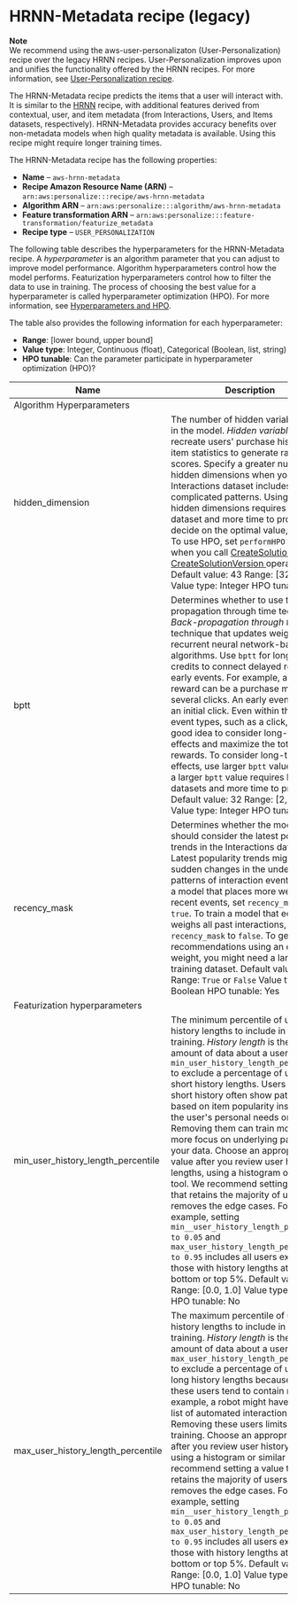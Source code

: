 # HRNN\-Metadata recipe \(legacy\)<a name="native-recipe-hrnn-metadata"></a>

**Note**  
 We recommend using the aws\-user\-personalizaton \(User\-Personalization\) recipe over the legacy HRNN recipes\. User\-Personalization improves upon and unifies the functionality offered by the HRNN recipes\. For more information, see [User\-Personalization recipe](native-recipe-new-item-USER_PERSONALIZATION.md)\. 

The HRNN\-Metadata recipe predicts the items that a user will interact with\. It is similar to the [HRNN](native-recipe-hrnn.md) recipe, with additional features derived from contextual, user, and item metadata \(from Interactions, Users, and Items datasets, respectively\)\. HRNN\-Metadata provides accuracy benefits over non\-metadata models when high quality metadata is available\. Using this recipe might require longer training times\.

The HRNN\-Metadata recipe has the following properties:
+  **Name** – `aws-hrnn-metadata`
+  **Recipe Amazon Resource Name \(ARN\)** – `arn:aws:personalize:::recipe/aws-hrnn-metadata`
+  **Algorithm ARN** – `arn:aws:personalize:::algorithm/aws-hrnn-metadata`
+  **Feature transformation ARN** – `arn:aws:personalize:::feature-transformation/featurize_metadata`
+  **Recipe type** – `USER_PERSONALIZATION`

The following table describes the hyperparameters for the HRNN\-Metadata recipe\. A *hyperparameter* is an algorithm parameter that you can adjust to improve model performance\. Algorithm hyperparameters control how the model performs\. Featurization hyperparameters control how to filter the data to use in training\. The process of choosing the best value for a hyperparameter is called hyperparameter optimization \(HPO\)\. For more information, see [Hyperparameters and HPO](customizing-solution-config-hpo.md)\. 

The table also provides the following information for each hyperparameter:
+ **Range**: \[lower bound, upper bound\]
+ **Value type**: Integer, Continuous \(float\), Categorical \(Boolean, list, string\)
+ **HPO tunable**: Can the parameter participate in hyperparameter optimization \(HPO\)?


| Name | Description | 
| --- | --- | 
| Algorithm Hyperparameters | 
| hidden\_dimension |  The number of hidden variables used in the model\. *Hidden variables* recreate users' purchase history and item statistics to generate ranking scores\. Specify a greater number of hidden dimensions when your Interactions dataset includes more complicated patterns\. Using more hidden dimensions requires a larger dataset and more time to process\. To decide on the optimal value, use HPO\. To use HPO, set `performHPO` to `true` when you call [ CreateSolution ](API_CreateSolution.md) and [ CreateSolutionVersion ](API_CreateSolutionVersion.md) operations\. Default value: 43 Range: \[32, 256\] Value type: Integer HPO tunable: Yes  | 
| bptt |  Determines whether to use the back\-propagation through time technique\. *Back\-propagation through time* is a technique that updates weights in recurrent neural network\-based algorithms\. Use `bptt` for long\-term credits to connect delayed rewards to early events\. For example, a delayed reward can be a purchase made after several clicks\. An early event can be an initial click\. Even within the same event types, such as a click, it’s a good idea to consider long\-term effects and maximize the total rewards\. To consider long\-term effects, use larger `bptt` values\. Using a larger `bptt` value requires larger datasets and more time to process\. Default value: 32 Range: \[2, 32\] Value type: Integer HPO tunable: Yes  | 
| recency\_mask |  Determines whether the model should consider the latest popularity trends in the Interactions dataset\. Latest popularity trends might include sudden changes in the underlying patterns of interaction events\. To train a model that places more weight on recent events, set `recency_mask` to `true`\. To train a model that equally weighs all past interactions, set `recency_mask` to `false`\. To get good recommendations using an equal weight, you might need a larger training dataset\. Default value: `True` Range: `True` or `False` Value type: Boolean HPO tunable: Yes  | 
| Featurization hyperparameters | 
| min\_user\_history\_length\_percentile |  The minimum percentile of user history lengths to include in model training\. *History length* is the total amount of data about a user\. Use `min_user_history_length_percentile` to exclude a percentage of users with short history lengths\. Users with a short history often show patterns based on item popularity instead of the user's personal needs or wants\. Removing them can train models with more focus on underlying patterns in your data\. Choose an appropriate value after you review user history lengths, using a histogram or similar tool\. We recommend setting a value that retains the majority of users, but removes the edge cases\.  For example, setting `min__user_history_length_percentile to 0.05` and `max_user_history_length_percentile to 0.95` includes all users except those with history lengths at the bottom or top 5%\. Default value: 0\.0 Range: \[0\.0, 1\.0\] Value type: Float HPO tunable: No  | 
| max\_user\_history\_length\_percentile |  The maximum percentile of user history lengths to include in model training\. *History length* is the total amount of data about a user\. Use `max_user_history_length_percentile` to exclude a percentage of users with long history lengths because data for these users tend to contain noise\. For example, a robot might have a long list of automated interactions\. Removing these users limits noise in training\. Choose an appropriate value after you review user history lengths using a histogram or similar tool\. We recommend setting a value that retains the majority of users but removes the edge cases\. For example, setting `min__user_history_length_percentile to 0.05` and `max_user_history_length_percentile to 0.95` includes all users except those with history lengths at the bottom or top 5%\. Default value: 0\.99 Range: \[0\.0, 1\.0\] Value type: Float HPO tunable: No  | 